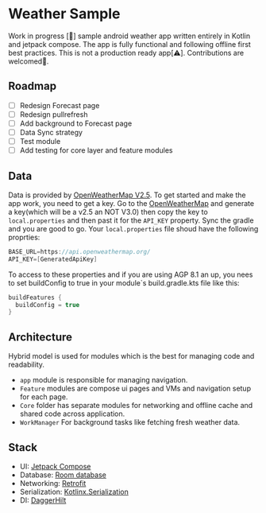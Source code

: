 # Weather Sample

Work in progress [🚧] sample android weather app written entirely in Kotlin and jetpack compose. The app is fully functional and following offline first best practices. This is not a production ready app[⚠️]. Contributions are welcomed🫡.

## Roadmap

* [ ] Redesign Forecast page
* [ ] Redesign pullrefresh
* [ ] Add background to Forecast page
* [ ] Data Sync strategy
* [ ] Test module
* [ ] Add testing for core layer and feature modules

## Data

Data is provided by [OpenWeatherMap V2.5](https://openweathermap.org/api).
To get started and make the app work, you need to get a key. Go to the [OpenWeatherMap](https://openweathermap.org/api) and generate a key(which will be a v2.5 an NOT V3.0) then copy the key to `local.properties` and then past it for the `API_KEY` property. Sync the gradle and you are good to go.
Your `local.properties` file shoud have the following proprties:

```gradle
BASE_URL=https://api.openweathermap.org/
API_KEY=[GeneratedApiKey]
```
To access to these properties and if you are using AGP 8.1 an up, you nees to set buildConfig to true in your module`s build.gradle.kts file like this:
```gradle
buildFeatures {
  buildConfig = true
}
```

## Architecture

Hybrid model is used for modules which is the best for managing code and readability.
* `app` module is responsible for managing navigation.
* `Feature` modules are compose ui pages and VMs and navigation setup for each page.
* `Core` folder has separate modules for networking and offline cache and shared code across application.
* `WorkManager` For background tasks like fetching fresh weather data.

## Stack

* UI: [Jetpack Compose]()
* Database: [Room database]()
* Networking: [Retrofit]()
* Serialization: [Kotlinx.Serialization]()
* DI: [DaggerHilt]()
